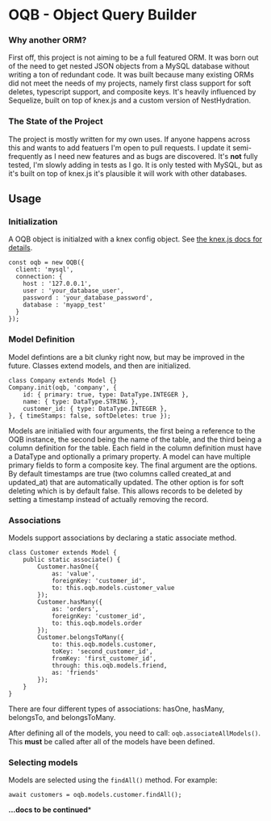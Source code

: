 # OQB - Object Query Builder

### Why another ORM?

First off, this project is not aiming to be a full featured ORM. It was born out of the need to get nested JSON objects from a MySQL database without writing a ton of redundant code. It was built because many existing ORMs did not meet the needs of my projects, namely first class support for soft deletes, typescript support, and composite keys. It's heavily influenced by Sequelize, built on top of knex.js and a custom version of NestHydration.

### The State of the Project

The project is mostly written for my own uses. If anyone happens across this and wants to add featuers I'm open to pull requests. I update it semi-frequently as I need new features and as bugs are discovered. It's **not** fully tested, I'm slowly adding in tests as I go. It is only tested with MySQL, but as it's built on top of knex.js it's plausible it will work with other databases.

## Usage

### Initialization

A OQB object is initialzed with a knex config object. See [the knex.js docs for details](http://knexjs.org/#Installation-client).

```
const oqb = new OQB({
  client: 'mysql',
  connection: {
    host : '127.0.0.1',
    user : 'your_database_user',
    password : 'your_database_password',
    database : 'myapp_test'
  }
});
```

### Model Definition

Model defintions are a bit clunky right now, but may be improved in the future. Classes extend models, and then are initialized.

```
class Company extends Model {}
Company.init(oqb, 'company', {
    id: { primary: true, type: DataType.INTEGER },
    name: { type: DataType.STRING },
    customer_id: { type: DataType.INTEGER },
}, { timeStamps: false, softDeletes: true });
```
Models are initialied with four arguments, the first being a reference to the OQB instance, the second being the name of the table, and the third being a column definition for the table. Each field in the column definition must have a DataType and optionally a primary property. A model can have multiple primary fields to form a composite key. The final argument are the options. By default timestamps are true (two columns called created_at and updated_at) that are automatically updated. The other option is for soft deleting which is by default false. This allows records to be deleted by setting a timestamp instead of actually removing the record.

### Associations

Models support associations by declaring a static associate method.

```
class Customer extends Model { 
    public static associate() {
        Customer.hasOne({
            as: 'value',
            foreignKey: 'customer_id',
            to: this.oqb.models.customer_value
        });
        Customer.hasMany({
            as: 'orders',
            foreignKey: 'customer_id',
            to: this.oqb.models.order
        });
        Customer.belongsToMany({
            to: this.oqb.models.customer,
            toKey: 'second_customer_id',
            fromKey: 'first_customer_id',
            through: this.oqb.models.friend,
            as: 'friends'
        });
    }
}
```

There are four different types of associations: hasOne, hasMany, belongsTo, and belongsToMany.

After defining all of the models, you need to call: `oqb.associateAllModels()`. This **must** be called after all of the models have been defined.

### Selecting models

Models are selected using the `findAll()` method. For example:

```
await customers = oqb.models.customer.findAll();
```

**...docs to be continued***